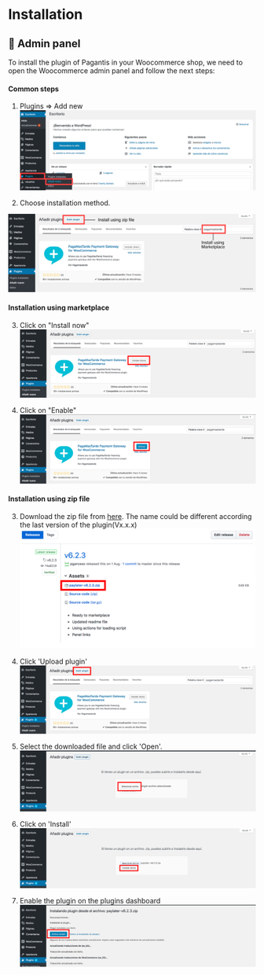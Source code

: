 # Installation

## :wrench: Admin panel

To install the plugin of Pagantis in your Woocommerce shop, we need to open the Woocommerce admin panel and follow the next steps:

#### Common steps
1. Plugins => Add new
![Step 1](./woocommerce_installation_1.png?raw=true "Step 1")

2. Choose installation method.

![Step 2](./woocommerce_installation_2.png?raw=true "Step 2")

#### Installation using marketplace
3. Click on "Install now"
![Step 3](./woocommerce_installation_3a.png?raw=true "Step 3")

4. Click on "Enable"
![Step 4](./woocommerce_installation_4a.png?raw=true "Step 4")

#### Installation using zip file
3. Download the zip file from [here](https://github.com/pagamastarde/woocommerce/releases/latest). The name could be different according the last version of the plugin(Vx.x.x)
![Step 3](./woocommerce_installation_3b.png?raw=true "Step 3")

4. Click 'Upload plugin'
![Step 4](./woocommerce_installation_4b.png?raw=true "Step 4")

5. Select the downloaded file and click 'Open'.
![Step 5](./woocommerce_installation_5b.png?raw=true "Step 5")

6. Click on 'Install'
![Step 6](./woocommerce_installation_6b.png?raw=true "Step 6")

7. Enable the plugin on the plugins dashboard
![Step 7](./woocommerce_installation_7b.png?raw=true "Step 7")
